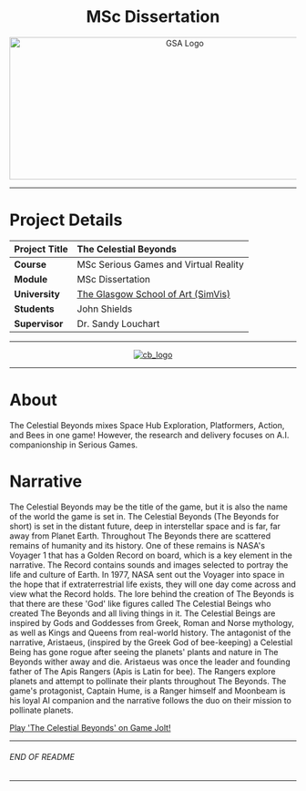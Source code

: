 <h1 align="center">MSc Dissertation</h1>

<a href="https://www.gsa.ac.uk/" >
<p align="center"><img src="https://d4ya733yr7s0y.cloudfront.net/images/made/images/uploads/general/Uni-logo-GSA_730_290_80.jpg"
alt="GSA Logo" width="600" height="250"/>
</p></a>

***

# Project Details
| **Project Title** | The Celestial Beyonds |
| :------------- |:-------------|
| **Course**               | MSc Serious Games and Virtual Reality |
| **Module**               | MSc Dissertation |
| **University**           | [The Glasgow School of Art (SimVis)](https://www.gsa.ac.uk/) |
| **Students**             | John Shields |
| **Supervisor**           | Dr. Sandy Louchart |

***

<a href="https://github.com/johnshields/celestial-beyonds" >
<p align="center"><img src="https://i.ibb.co/FgPfn9Y/cover-full.png"
alt="cb_logo" width="auto" height="auto"/>
</p></a>

***
# About
The Celestial Beyonds mixes Space Hub Exploration, Platformers, Action, and Bees in one game! However, the research and delivery focuses on A.I. companionship in Serious Games.

# Narrative
The Celestial Beyonds may be the title of the game, but it is also the name of the world the game is set in. The Celestial Beyonds (The Beyonds for short) is set in the distant future, deep in interstellar space and is far, far away from Planet Earth. Throughout The Beyonds there are scattered remains of humanity and its history. One of these remains is NASA's Voyager 1 that has a Golden Record on board, which is a key element in the narrative. The Record contains sounds and images selected to portray the life and culture of Earth. In 1977, NASA sent out the Voyager into space in the hope that if extraterrestrial life exists, they will one day come across and view what the Record holds. The lore behind the creation of The Beyonds is that there are these 'God' like figures called The Celestial Beings who created The Beyonds and all living things in it. The Celestial Beings are inspired by Gods and Goddesses from Greek, Roman and Norse mythology, as well as Kings and Queens from real-world history. The antagonist of the narrative, Aristaeus, (inspired by the Greek God of bee-keeping) a Celestial Being has gone rogue after seeing the planets' plants and nature in The Beyonds wither away and die. Aristaeus was once the leader and founding father of The Apis Rangers (Apis is Latin for bee). The Rangers explore planets and attempt to pollinate their plants throughout The Beyonds. The game's protagonist, Captain Hume, is a Ranger himself and Moonbeam is his loyal AI companion and the narrative follows the duo on their mission to pollinate planets.

[Play 'The Celestial Beyonds' on Game Jolt!](https://gamejolt.com/games/celestial-beyonds/740687)
***

###### END OF README

***
